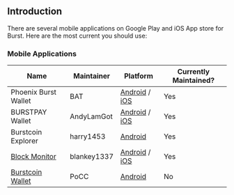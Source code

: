 Introduction
---------------------------------

There are several mobile applications on Google Play and iOS App store for Burst. Here are the most current you should use:

### Mobile Applications

| Name                                                             | Maintainer                        | Platform | Currently Maintained? |
|------------------------------------------------------------------|-----------------------------------|-------------|-------------|
| Phoenix Burst Wallet                            | BAT                               | [Android](https://play.google.com/store/apps/details?id=com.burstcoin.phoenix&hl=en_US) / [iOS](https://apps.apple.com/us/app/phoenix-burst-ios-wallet/id1485827209)   | Yes |
| BURSTPAY Wallet     | AndyLamGot                               | [Android](https://play.google.com/store/apps/details?id=io.burstpay.burstpaywallet) / [iOS](https://apps.apple.com/hk/app/burstpay/id1483883527)   | Yes |
| Burstcoin Explorer												| harry1453                               | [Android](https://play.google.com/store/apps/details?id=com.harrysoft.burstcoinexplorer) | Yes |
| [Block Monitor](https://block-monitor.com/)   | blankey1337                        | [Android](https://play.google.com/store/apps/details?id=com.blockmon.app) / [iOS](https://apps.apple.com/us/app/block-monitor/id1510596703?ls=1)   | Yes |
| [Burstcoin Wallet](pocc-mobile-app.md)   | PoCC                               | [Android](https://play.google.com/store/apps/details?id=org.icewave.burstcoinwallet)   | No |
